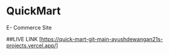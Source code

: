 # QuickMart
 E- Commerce Site

 ##LIVE LINK [https://quick-mart-git-main-ayushdewangan21s-projects.vercel.app/]
